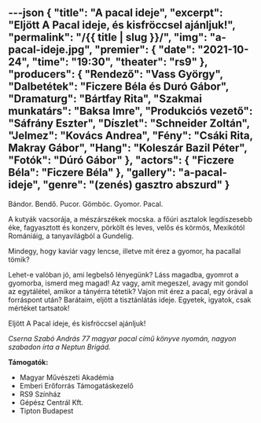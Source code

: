 ---json
{
    "title": "A pacal ideje",
    "excerpt": "Eljött A Pacal ideje, és kisfröccsel ajánljuk!",
    "permalink": "/{{ title | slug }}/",
    "img": "a-pacal-ideje.jpg",
    "premier": {
        "date": "2021-10-24",
        "time": "19:30",
        "theater": "rs9"
    },
    "producers": {
        "Rendező": "Vass György",
        "Dalbetétek": "Ficzere Béla és Duró Gábor",
        "Dramaturg": "Bártfay Rita",
        "Szakmai munkatárs": "Baksa Imre",
        "Produkciós vezető": "Sáfrány Eszter",
        "Díszlet": "Schneider Zoltán",
        "Jelmez": "Kovács Andrea",
        "Fény": "Csáki Rita, Makray Gábor",
        "Hang": "Koleszár Bazil Péter",
        "Fotók": "Dúró Gábor"
    },
    "actors": {
        "Ficzere Béla": "Ficzere Béla"
    },
    "gallery": "a-pacal-ideje",
    "genre": "(zenés) gasztro abszurd"
}
---

Bándor. Bendő. Pucor. Gömböc. Gyomor. Pacal.

A kutyák vacsorája, a mészárszékek mocska. a főúri asztalok legdíszesebb éke, fagyasztott és konzerv, pörkölt és leves, velős és körmös, Mexikótól Romániáig, a tanyavilágból a Gundelig.

Mindegy, hogy kaviár vagy lencse, illetve mit érez a gyomor, ha pacallal tömik?

Lehet-e valóban jó, ami legbelső lényegünk? Láss magadba, gyomrot a gyomorba, ismerd meg magad!
Az vagy, amit megeszel, avagy mit gondol az egytálétel, amikor a tányérra tétetik?
Vajon mit érez a pacal, egy órával a forráspont után?
Barátaim, eljött a tisztánlátás ideje. Egyetek, igyatok, csak mértéket tartsatok!

Eljött A Pacal ideje, és kisfröccsel ajánljuk!

_Cserna Szabó András 77 magyar pacal című könyve nyomán, nagyon szabadon írta a Neptun Brigád._

**Támogatók:**

- Magyar Művészeti Akadémia
- Emberi Erőforrás Támogatáskezelő
- RS9 Színház
- Gépész Centrál Kft.
- Tipton Budapest